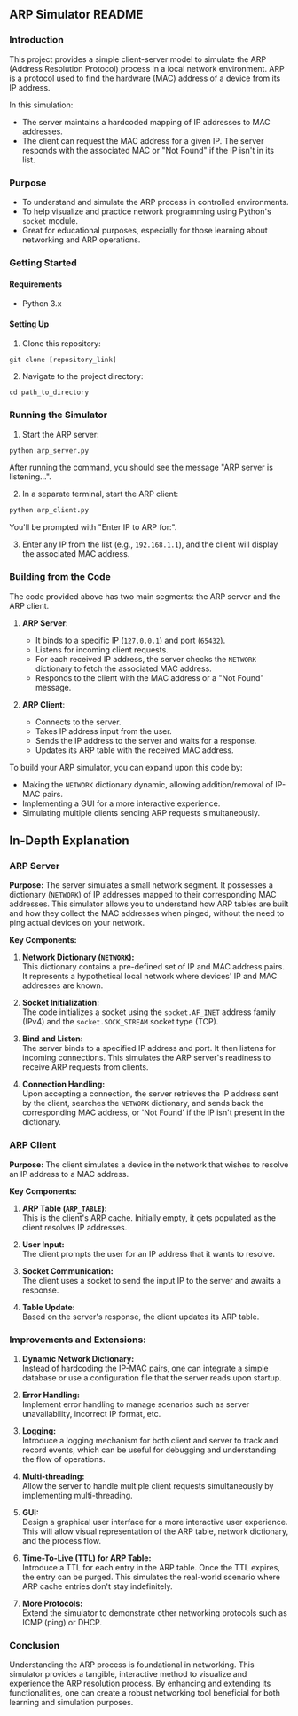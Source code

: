 ## ARP Simulator README

### Introduction

This project provides a simple client-server model to simulate the ARP (Address Resolution Protocol) process in a local network environment. ARP is a protocol used to find the hardware (MAC) address of a device from its IP address.

In this simulation:

- The server maintains a hardcoded mapping of IP addresses to MAC addresses. 
- The client can request the MAC address for a given IP. The server responds with the associated MAC or "Not Found" if the IP isn't in its list.

### Purpose

- To understand and simulate the ARP process in controlled environments.
- To help visualize and practice network programming using Python's `socket` module.
- Great for educational purposes, especially for those learning about networking and ARP operations.

### Getting Started

#### Requirements

- Python 3.x

#### Setting Up

1. Clone this repository:

```
git clone [repository_link]
```

2. Navigate to the project directory:

```
cd path_to_directory
```

### Running the Simulator

1. Start the ARP server:

```bash
python arp_server.py
```

After running the command, you should see the message "ARP server is listening...".

2. In a separate terminal, start the ARP client:

```bash
python arp_client.py
```

You'll be prompted with "Enter IP to ARP for:".

3. Enter any IP from the list (e.g., `192.168.1.1`), and the client will display the associated MAC address.

### Building from the Code

The code provided above has two main segments: the ARP server and the ARP client.

1. **ARP Server**:

   - It binds to a specific IP (`127.0.0.1`) and port (`65432`).
   - Listens for incoming client requests.
   - For each received IP address, the server checks the `NETWORK` dictionary to fetch the associated MAC address.
   - Responds to the client with the MAC address or a "Not Found" message.

2. **ARP Client**:

   - Connects to the server.
   - Takes IP address input from the user.
   - Sends the IP address to the server and waits for a response.
   - Updates its ARP table with the received MAC address.

To build your ARP simulator, you can expand upon this code by:

- Making the `NETWORK` dictionary dynamic, allowing addition/removal of IP-MAC pairs.
- Implementing a GUI for a more interactive experience.
- Simulating multiple clients sending ARP requests simultaneously.

## In-Depth Explanation

### ARP Server

**Purpose:** The server simulates a small network segment. It possesses a dictionary (`NETWORK`) of IP addresses mapped to their corresponding MAC addresses. This simulator allows you to understand how ARP tables are built and how they collect the MAC addresses when pinged, without the need to ping actual devices on your network.

**Key Components:**

1. **Network Dictionary (`NETWORK`):**  
   This dictionary contains a pre-defined set of IP and MAC address pairs. It represents a hypothetical local network where devices' IP and MAC addresses are known.

2. **Socket Initialization:**  
   The code initializes a socket using the `socket.AF_INET` address family (IPv4) and the `socket.SOCK_STREAM` socket type (TCP). 

3. **Bind and Listen:**  
   The server binds to a specified IP address and port. It then listens for incoming connections. This simulates the ARP server's readiness to receive ARP requests from clients.

4. **Connection Handling:**  
   Upon accepting a connection, the server retrieves the IP address sent by the client, searches the `NETWORK` dictionary, and sends back the corresponding MAC address, or 'Not Found' if the IP isn't present in the dictionary.

### ARP Client

**Purpose:** The client simulates a device in the network that wishes to resolve an IP address to a MAC address.

**Key Components:**

1. **ARP Table (`ARP_TABLE`):**  
   This is the client's ARP cache. Initially empty, it gets populated as the client resolves IP addresses.

2. **User Input:**  
   The client prompts the user for an IP address that it wants to resolve.

3. **Socket Communication:**  
   The client uses a socket to send the input IP to the server and awaits a response.

4. **Table Update:**  
   Based on the server's response, the client updates its ARP table.

### Improvements and Extensions:

1. **Dynamic Network Dictionary:**  
   Instead of hardcoding the IP-MAC pairs, one can integrate a simple database or use a configuration file that the server reads upon startup.

2. **Error Handling:**  
   Implement error handling to manage scenarios such as server unavailability, incorrect IP format, etc.

3. **Logging:**  
   Introduce a logging mechanism for both client and server to track and record events, which can be useful for debugging and understanding the flow of operations.

4. **Multi-threading:**  
   Allow the server to handle multiple client requests simultaneously by implementing multi-threading.

5. **GUI:**  
   Design a graphical user interface for a more interactive user experience. This will allow visual representation of the ARP table, network dictionary, and the process flow.

6. **Time-To-Live (TTL) for ARP Table:**  
   Introduce a TTL for each entry in the ARP table. Once the TTL expires, the entry can be purged. This simulates the real-world scenario where ARP cache entries don't stay indefinitely.

7. **More Protocols:**  
   Extend the simulator to demonstrate other networking protocols such as ICMP (ping) or DHCP.

### Conclusion

Understanding the ARP process is foundational in networking. This simulator provides a tangible, interactive method to visualize and experience the ARP resolution process. By enhancing and extending its functionalities, one can create a robust networking tool beneficial for both learning and simulation purposes.
